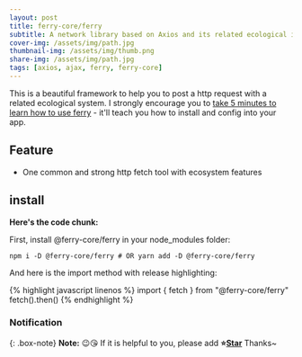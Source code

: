 ```yaml
---
layout: post
title: ferry-core/ferry
subtitle: A network library based on Axios and its related ecological implementation
cover-img: /assets/img/path.jpg
thumbnail-img: /assets/img/thumb.png
share-img: /assets/img/path.jpg
tags: [axios, ajax, ferry, ferry-core]
---
```


This is a beautiful framework to help you to post a http request with a related ecological system. I strongly encourage you to [take 5 minutes to learn how to use ferry](https://github.com/YanPanMichael/ferry) - it'll teach you how to install and config into your app.

## Feature

- One common and strong http fetch tool with ecosystem features

## install

**Here's the code chunk:**

First, install @ferry-core/ferry in your node_modules folder:

~~~
npm i -D @ferry-core/ferry # OR yarn add -D @ferry-core/ferry
~~~

And here is the import method with release highlighting:

{% highlight javascript linenos %}
import { fetch } from "@ferry-core/ferry"
fetch().then()
{% endhighlight %}

### Notification

{: .box-note}
**Note:** 😉😘 If it is helpful to you, please add <b>⭐️<a href="https://github.com/YanPanMichael/@ferry-core/ferry">Star</a></b> Thanks~